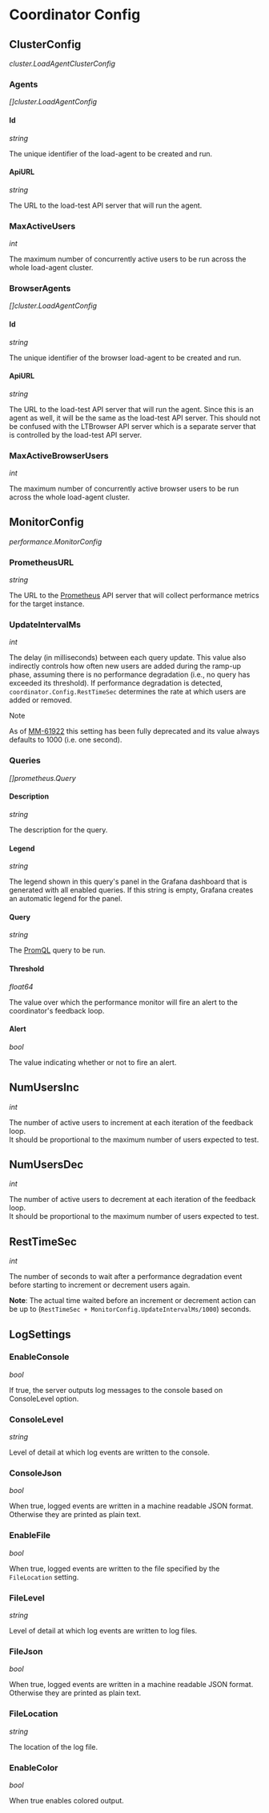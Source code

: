 # Coordinator Config

## ClusterConfig

*cluster.LoadAgentClusterConfig*

### Agents

*[]cluster.LoadAgentConfig*

#### Id

*string*

The unique identifier of the load-agent to be created and run.

#### ApiURL

*string*

The URL to the load-test API server that will run the agent.

### MaxActiveUsers

*int*

The maximum number of concurrently active users to be run across the whole load-agent cluster.

### BrowserAgents

*[]cluster.LoadAgentConfig*

#### Id

*string*

The unique identifier of the browser load-agent to be created and run.

#### ApiURL

*string*

The URL to the load-test API server that will run the agent. Since this is an agent as well, it will be the same as the load-test API server. This should not be confused with the LTBrowser API server which is a separate server that is controlled by the load-test API server.

### MaxActiveBrowserUsers

*int*

The maximum number of concurrently active browser users to be run across the whole load-agent cluster.

## MonitorConfig

*performance.MonitorConfig*

### PrometheusURL

*string*

The URL to the [Prometheus](https://prometheus.io/docs/introduction/overview/) API server that will collect performance metrics for the target instance.

### UpdateIntervalMs

*int*

The delay (in milliseconds) between each query update.
This value also indirectly controls how often new users are added during the ramp-up phase, assuming there is no performance degradation (i.e., no query has exceeded its threshold).
If performance degradation is detected, `coordinator.Config.RestTimeSec` determines the rate at which users are added or removed.

> [!NOTE]
> As of [MM-61922](https://mattermost.atlassian.net/browse/MM-61922) this setting has been fully deprecated and its value always defaults to 1000 (i.e. one second).

### Queries

*[]prometheus.Query*

#### Description

*string*

The description for the query.

#### Legend

*string*

The legend shown in this query's panel in the Grafana dashboard that is generated with all enabled queries. If this string is empty, Grafana creates an automatic legend for the panel.

#### Query

*string*

The [PromQL](https://prometheus.io/docs/prometheus/latest/querying/basics/) query to be run.

#### Threshold

*float64*

The value over which the performance monitor will fire an alert to the coordinator's feedback loop.

#### Alert

*bool*

The value indicating whether or not to fire an alert.

## NumUsersInc

*int*

The number of active users to increment at each iteration of the feedback loop.  
It should be proportional to the maximum number of users expected to test.

## NumUsersDec

*int*

The number of active users to decrement at each iteration of the feedback loop.  
It should be proportional to the maximum number of users expected to test.

## RestTimeSec

*int*

The number of seconds to wait after a performance degradation event before starting to increment or decrement users again.

**Note**: The actual time waited before an increment or decrement action can be up to (`RestTimeSec + MonitorConfig.UpdateIntervalMs/1000`) seconds.

## LogSettings

### EnableConsole

*bool*

If true, the server outputs log messages to the console based on ConsoleLevel option.

### ConsoleLevel

*string*

Level of detail at which log events are written to the console.

### ConsoleJson

*bool*

When true, logged events are written in a machine readable JSON format. Otherwise they are printed as plain text.

### EnableFile

*bool*

When true, logged events are written to the file specified by the `FileLocation` setting.

### FileLevel

*string*

Level of detail at which log events are written to log files.

### FileJson

*bool*

When true, logged events are written in a machine readable JSON format. Otherwise they are printed as plain text.

### FileLocation

*string*

The location of the log file.

### EnableColor

*bool*

When true enables colored output.
